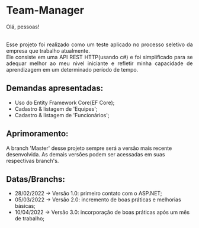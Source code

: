 # Team-Manager

<div align="justify"> 
  Olá, pessoas!</br></br>

  Esse projeto foi realizado como um teste aplicado no processo seletivo da empresa que trabalho atualmente.</br>
  Ele consiste em uma API REST HTTP(usando c#) e foi simplificado para se adequar melhor ao meu nivel iniciante e refletir minha capacidade de aprendizagem em um determinado período de tempo.
</div> 

## Demandas apresentadas:
- Uso do Entity Framework Core(EF Core);
- Cadastro & listagem de 'Equipes';
- Cadastro & listagem de 'Funcionários';

## Aprimoramento:
A branch 'Master' desse projeto sempre será a versão mais recente desenvolvida. As demais versões podem ser acessadas em suas respectivas branch's.

## Datas/Branchs:
- 28/02/2022 -> Versão 1.0: primeiro contato com o ASP.NET;
- 05/03/2022 -> Versão 2.0: incremento de boas práticas e melhorias básicas;
- 10/04/2022 -> Versão 3.0: incorporação de boas práticas após um mês de trabalho;
